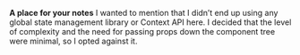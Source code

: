 **A place for your notes**
I wanted to mention that I didn’t end up using any global state management library or Context API here. I decided that the level of complexity and the need for passing props down the component tree were minimal, so I opted against it.
